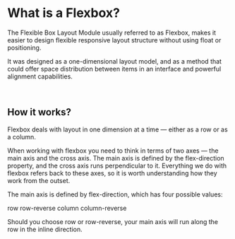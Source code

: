 <h1 color=cyan>What is a Flexbox?</h1>
<p>The Flexible Box Layout Module usually referred to as Flexbox, makes it easier to design flexible responsive layout structure without using float or positioning.</p>
<p>It was designed as a one-dimensional layout model, and as a method that could offer space distribution between items in an interface and powerful alignment capabilities.</p>
<br>
<h2>How it works?</h2>
<p>Flexbox deals with layout in one dimension at a time — either as a row or as a column.</P>
<p>When working with flexbox you need to think in terms of two axes — the main axis and the cross axis. The main axis is defined by the flex-direction property, and the cross axis runs perpendicular to it. Everything we do with flexbox refers back to these axes, so it is worth understanding how they work from the outset.</p>
<p>The main axis is defined by flex-direction, which has four possible values:

row
row-reverse
column
column-reverse
  
Should you choose row or row-reverse, your main axis will run along the row in the inline direction.</p>
